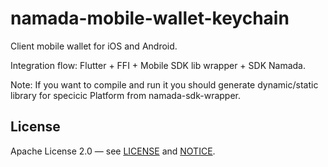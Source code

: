 
# namada-mobile-wallet-keychain
Client mobile wallet for iOS and Android.

Integration flow: Flutter + FFI + Mobile SDK lib wrapper + SDK Namada. 

Note:
If you want to compile and run it you should generate dynamic/static library for specicic Platform from namada-sdk-wrapper.

## License
Apache License 2.0 — see [LICENSE](./LICENSE) and [NOTICE](./NOTICE).
